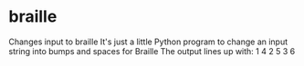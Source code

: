 # braille
Changes input to braille
It's just a little Python program to change an input string into bumps and spaces for Braille
The output lines up with:
1 4
2 5
3 6

